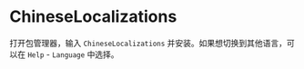 # ChineseLocalizations

打开包管理器，输入 `ChineseLocalizations` 并安装。如果想切换到其他语言，可以在 `Help` - `Language` 中选择。